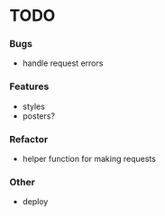 # TODO

### Bugs
- handle request errors

### Features
- styles
- posters?

### Refactor
- helper function for making requests

### Other
- deploy